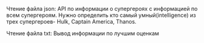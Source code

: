 Чтение файла json:
API по информации о супергероях с информацией по всем супергероям. 
Нужно определить кто самый умный(intelligence) из трех супергероев- Hulk, Captain America, Thanos.

Чтение файла txt:
Вывод информации по лучшим оценкам 
